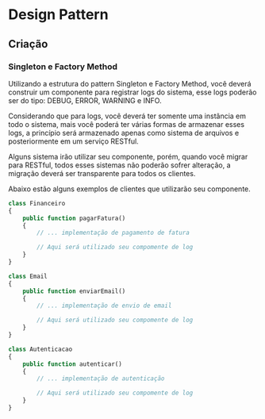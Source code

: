 # Design Pattern

## Criação 

### Singleton e Factory Method

Utilizando a estrutura do pattern Singleton e Factory Method, você deverá construir 
um componente para registrar logs do sistema, esse logs poderão ser do tipo: DEBUG,
ERROR, WARNING e INFO.

Considerando que para logs, você deverá ter somente uma instância em todo o sistema,
mais você poderá ter várias formas de armazenar esses logs, a princípio será
armazenado apenas como sistema de arquivos e posteriormente em um serviço RESTful.

Alguns sistema irão utilizar seu componente, porém, quando você migrar para RESTful, 
todos esses sistemas não poderão sofrer alteração, a migração deverá ser transparente 
para todos os clientes. 

Abaixo estão alguns exemplos de clientes que utilizarão seu componente.

```PHP
class Financeiro
{
    public function pagarFatura()
    {
        // ... implementação de pagamento de fatura

        // Aqui será utilizado seu compomente de log
    }
}
```

```PHP
class Email
{
    public function enviarEmail()
    {
        // ... implementação de envio de email

        // Aqui será utilizado seu compomente de log
    }
}
```

```PHP
class Autenticacao
{
    public function autenticar()
    {
        // ... implementação de autenticação

        // Aqui será utilizado seu compomente de log
    }
}
```

